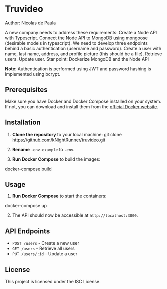 # Truvideo

Author: Nicolas de Paula

A new company needs to address these requirements:
Create a Node API with Typescript.
Connect the Node API to MongoDB using mongoose (desirable models in typescript).
We need to develop three endpoints behind a basic authentication (username and password).
Create a user with name, last name, address, and profile picture (this should be a file).
Retrieve users.
Update user.
Star point: Dockerize MongoDB and the Node API

**Note**: Authentication is performed using JWT and password hashing is implemented using bcrypt.

## Prerequisites

Make sure you have Docker and Docker Compose installed on your system. If not, you can download and install them from the [official Docker website](https://www.docker.com/products/docker-desktop).

## Installation

1. **Clone the repository** to your local machine:
git clone https://github.com/kNightRunner/truvideo.git


2. **Rename** `.env.example` to `.env`.

3. **Run Docker Compose** to build the images:

docker-compose build

## Usage

1. **Run Docker Compose** to start the containers:

docker-compose up

2. The API should now be accessible at `http://localhost:3000`.

## API Endpoints

- `POST /users` - Create a new user
- `GET /users` - Retrieve all users
- `PUT /users/:id` - Update a user

## License

This project is licensed under the ISC License.

